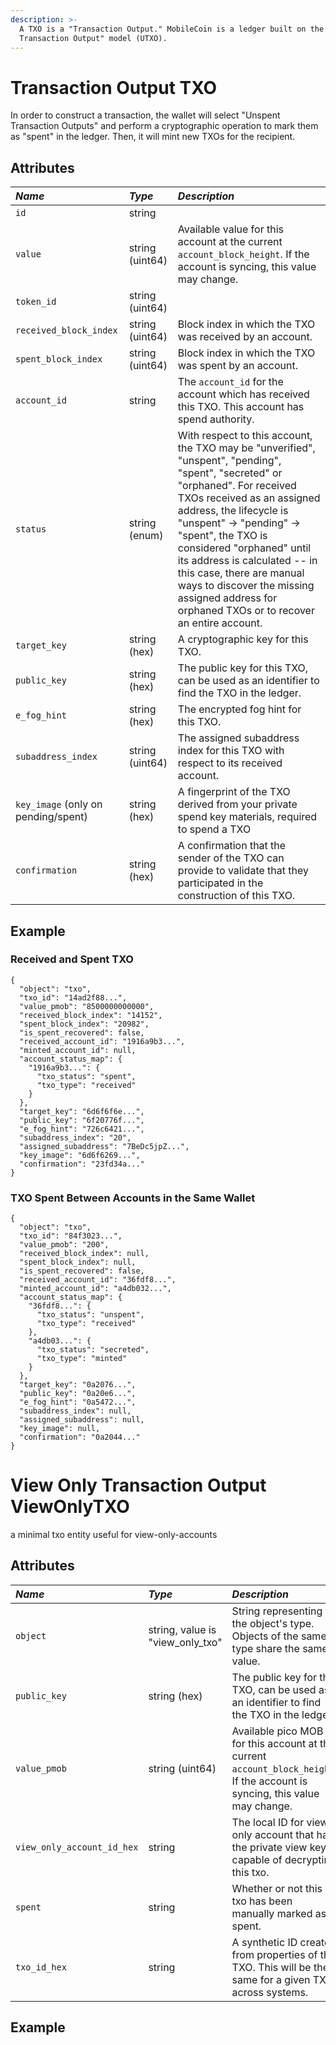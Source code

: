 ```yaml
---
description: >-
  A TXO is a "Transaction Output." MobileCoin is a ledger built on the "Unspent
  Transaction Output" model (UTXO).
---
```


# Transaction Output TXO

In order to construct a transaction, the wallet will select "Unspent Transaction Outputs" and perform a cryptographic operation to mark them as "spent" in the ledger. Then, it will mint new TXOs for the recipient.

## Attributes <a id="object_method"></a>

| _Name_ | _Type_ | _Description_ |
| :--- | :--- | :--- |
| `id` | string | |
| `value` | string \(uint64\) | Available value for this account at the current `account_block_height`. If the account is syncing, this value may change. |
| `token_id` | string \(uint64\) | |
| `received_block_index` | string \(uint64\) | Block index in which the TXO was received by an account. |
| `spent_block_index` | string \(uint64\) | Block index in which the TXO was spent by an account. |
| `account_id` | string | The `account_id` for the account which has received this TXO. This account has spend authority. |
| `status` | string \(enum\) | With respect to this account, the TXO may be "unverified", "unspent", "pending", "spent", "secreted" or "orphaned". For received TXOs received as an assigned address, the lifecycle is "unspent" -&gt; "pending" -&gt; "spent", the TXO is considered "orphaned" until its address is calculated -- in this case, there are manual ways to discover the missing assigned address for orphaned TXOs or to recover an entire account. |
| `target_key` | string \(hex\) | A cryptographic key for this TXO. |
| `public_key` | string \(hex\) | The public key for this TXO, can be used as an identifier to find the TXO in the ledger. |
| `e_fog_hint` | string \(hex\) | The encrypted fog hint for this TXO. |
| `subaddress_index` | string \(uint64\) | The assigned subaddress index for this TXO with respect to its received account. |
| `key_image` \(only on pending/spent\) | string \(hex\) | A fingerprint of the TXO derived from your private spend key materials, required to spend a TXO |
| `confirmation` | string \(hex\) | A confirmation that the sender of the TXO can provide to validate that they participated in the construction of this TXO. |

## Example <a id="object_method"></a>

### Received and Spent TXO

```text
{
  "object": "txo",
  "txo_id": "14ad2f88...",
  "value_pmob": "8500000000000",
  "received_block_index": "14152",
  "spent_block_index": "20982",
  "is_spent_recovered": false,
  "received_account_id": "1916a9b3...",
  "minted_account_id": null,
  "account_status_map": {
    "1916a9b3...": {
      "txo_status": "spent",
      "txo_type": "received"
    }
  },
  "target_key": "6d6f6f6e...",
  "public_key": "6f20776f...",
  "e_fog_hint": "726c6421...",
  "subaddress_index": "20",
  "assigned_subaddress": "7BeDc5jpZ...",
  "key_image": "6d6f6269...",
  "confirmation": "23fd34a..."
}
```

### TXO Spent Between Accounts in the Same Wallet

```text
{
  "object": "txo",
  "txo_id": "84f3023...",
  "value_pmob": "200",
  "received_block_index": null,
  "spent_block_index": null,
  "is_spent_recovered": false,
  "received_account_id": "36fdf8...",
  "minted_account_id": "a4db032...",
  "account_status_map": {
    "36fdf8...": {
      "txo_status": "unspent",
      "txo_type": "received"
    },
    "a4db03...": {
      "txo_status": "secreted",
      "txo_type": "minted"
    }
  },
  "target_key": "0a2076...",
  "public_key": "0a20e6...",
  "e_fog_hint": "0a5472...",
  "subaddress_index": null,
  "assigned_subaddress": null,
  "key_image": null,
  "confirmation": "0a2044..."
}
```

# View Only Transaction Output ViewOnlyTXO

a minimal txo entity useful for view-only-accounts

## Attributes <a id="object_method"></a>

| _Name_ | _Type_ | _Description_ |
| :--- | :--- | :--- |
| `object` | string, value is "view_only_txo" | String representing the object's type. Objects of the same type share the same value. |
| `public_key` | string \(hex\) | The public key for this TXO, can be used as an identifier to find the TXO in the ledger. |
| `value_pmob` | string \(uint64\) | Available pico MOB for this account at the current `account_block_height`. If the account is syncing, this value may change. |
| `view_only_account_id_hex` | string | The local ID for view only account that has the private view key capable of decrypting this txo. |
| `spent` | string | Whether or not this txo has been manually marked as spent. |
| `txo_id_hex` | string | A synthetic ID created from properties of the TXO. This will be the same for a given TXO across systems. |

## Example <a id="object_method"></a>
